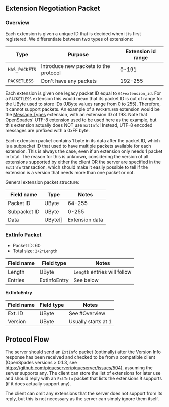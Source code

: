 ## Extension Negotiation Packet

### Overview

Each extension is given a unique ID that is decided when it is first
registered. We differentiate between two types of extensions:

| Type          | Purpose                               | Extension id range |
| ------------- | ------------------------------------- | ------------------ |
| `HAS_PACKETS` | Introduce new packets to the protocol | 0-191              |
| `PACKETLESS`  | Don't have any packets                | 192-255            |

Each extension is given one legacy packet ID equal to `64+extension_id`.
For a `PACKETLESS` extension this would mean that its packet ID is out
of range for the UByte used to store IDs (UByte values range from 0 to 255).
Therefore, it cannot support packets. An example of a `PACKETLESS` extension
would be the [Message Types](https://github.com/piqueserver/aosprotocol/issues/14)
extension, with an extension ID of 193. Note that OpenSpades' UTF-8 extension
used to be used here as the example, but this extension actually does NOT use
`ExtInfo`! Instead, UTF-8 encoded messages are prefixed with a 0xFF byte.

Each extension packet contains 1 byte in its data after the packet ID, which is a
subpacket ID that used to have multiple packets available for each extension. This
is always the case, even if an extension only needs 1 packet in total. The reason
for this is unknown, considering the version of all extensions supported by either
the client OR the server are specified in the `ExtInfo` transaction, which should
make it easily possible to tell if the extension is a version that needs more than
one packet or not.

General extension packet structure:

| Field name   | Type      | Notes          |
| ------------ | --------- | -------------- |
| Packet ID    | UByte     | 64-255         |
| Subpacket ID | UByte     | 0-255          |
| Data         | UByte[]   | Extension data |

### ExtInfo Packet

* Packet ID: 60
* Total size: `2+2*Length`

| Field name | Field type   | Notes                        |
| ---------- | ------------ | ---------------------------- |
| Length     | UByte        | `Length` entries will follow |
| Entries    | ExtInfoEntry | See below                    |

**ExtInfoEntry**

| Field name | Field type | Notes               |
| ---------- | ---------- | ------------------- |
| Ext. ID    | UByte      | See #Overview       |
| Version    | UByte      | Usually starts at 1 |

## Protocol Flow

The server should send an `ExtInfo` packet (optimally) after the Version Info response has been received and checked to be from a compatible client
(OpenSpades versions > 0.1.3, see https://github.com/piqueserver/piqueserver/issues/504),
assuming the server supports any. The client can store the list of extensions for later use and should
reply with an `ExtInfo` packet that lists the extensions *it* supports (if it does actually support any).

The client can omit any extensions that the server does not support from its
reply, but this is not necessary as the server can simply ignore them itself.
